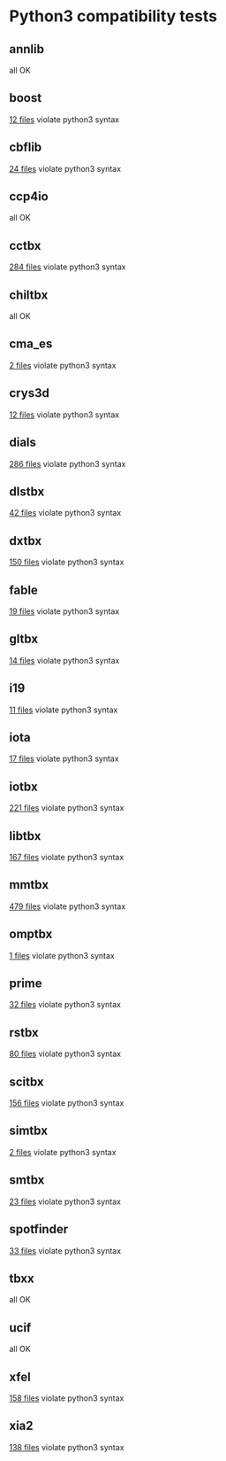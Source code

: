 # Python3 compatibility tests
## annlib
all OK

## boost
[12 files](boost.log) violate python3 syntax

## cbflib
[24 files](cbflib.log) violate python3 syntax

## ccp4io
all OK

## cctbx
[284 files](cctbx.log) violate python3 syntax

## chiltbx
all OK

## cma_es
[2 files](cma_es.log) violate python3 syntax

## crys3d
[12 files](crys3d.log) violate python3 syntax

## dials
[286 files](dials.log) violate python3 syntax

## dlstbx
[42 files](dlstbx.log) violate python3 syntax

## dxtbx
[150 files](dxtbx.log) violate python3 syntax

## fable
[19 files](fable.log) violate python3 syntax

## gltbx
[14 files](gltbx.log) violate python3 syntax

## i19
[11 files](i19.log) violate python3 syntax

## iota
[17 files](iota.log) violate python3 syntax

## iotbx
[221 files](iotbx.log) violate python3 syntax

## libtbx
[167 files](libtbx.log) violate python3 syntax

## mmtbx
[479 files](mmtbx.log) violate python3 syntax

## omptbx
[1 files](omptbx.log) violate python3 syntax

## prime
[32 files](prime.log) violate python3 syntax

## rstbx
[80 files](rstbx.log) violate python3 syntax

## scitbx
[156 files](scitbx.log) violate python3 syntax

## simtbx
[2 files](simtbx.log) violate python3 syntax

## smtbx
[23 files](smtbx.log) violate python3 syntax

## spotfinder
[33 files](spotfinder.log) violate python3 syntax

## tbxx
all OK

## ucif
all OK

## xfel
[158 files](xfel.log) violate python3 syntax

## xia2
[138 files](xia2.log) violate python3 syntax

